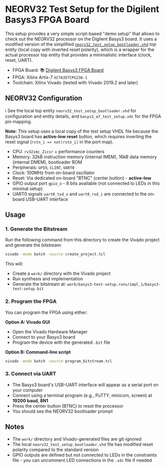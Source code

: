 # NEORV32 Test Setup for the Digilent Basys3 FPGA Board

This setup provides a very simple script-based "demo setup" that allows to check out the NEORV32 processor on the Digilent Basys3 board.
It uses a modified version of the simplified [`neorv32_test_setup_bootloader.vhd`](https://github.com/stnolting/neorv32/blob/master/rtl/test_setups/neorv32_test_setup_bootloader.vhd) top entity (local copy with inverted reset polarity), which is a wrapper for the actual processor top entity that provides a minimalistic interface (clock, reset, UART).

* FPGA Board: :books: [Digilent Basys3 FPGA Board](https://reference.digilentinc.com/reference/programmable-logic/basys-3/reference-manual)
* FPGA: Xilinx Artix-7 `XC7A35TCPG236-1`
* Toolchain: Xilinx Vivado (tested with Vivado 2019.2 and later)

## NEORV32 Configuration

:information_source: See the local top entity `neorv32_test_setup_bootloader.vhd` for configuration and entity details, and `basys3_a7_test_setup.xdc` for the FPGA pin mapping.

**Note:** This setup uses a local copy of the test setup VHDL file because the Basys3 board has **active-low reset** button, which requires inverting the reset signal (`rstn_i => not(rstn_i)` in the port map).

* CPU: `rv32imc_Zicsr` + performance counters
* Memory: 32kB instruction memory (internal IMEM), 16kB data memory (internal DMEM), bootloader ROM
* Peripherals: `GPIO`, `CLINT`, `UART0`
* Clock: 100MHz from on-board oscillator
* Reset: Via dedicated on-board "BTNC" (center button) - **active-low**
* GPIO output port `gpio_o` - 8 bits available (not connected to LEDs in this minimal setup)
* UART0 signals `uart0_txd_o` and `uart0_rxd_i` are connected to the on-board USB-UART interface

## Usage

### 1. Generate the Bitstream

Run the following command from this directory to create the Vivado project and generate the bitstream:

```bash
vivado -mode batch -source create_project.tcl
```

This will:
- Create a `work/` directory with the Vivado project
- Run synthesis and implementation
- Generate the bitstream at: `work/basys3-test-setup.runs/impl_1/basys3-test-setup.bit`

### 2. Program the FPGA

You can program the FPGA using either:

**Option A: Vivado GUI**
- Open the Vivado Hardware Manager
- Connect to your Basys3 board
- Program the device with the generated `.bit` file

**Option B: Command-line script**
```bash
vivado -mode batch -source program_bitstream.tcl
```

### 3. Connect via UART

- The Basys3 board's USB-UART interface will appear as a serial port on your computer
- Connect using a terminal program (e.g., PuTTY, minicom, screen) at **19200 baud, 8N1**
- Press the center button (BTNC) to reset the processor
- You should see the NEORV32 bootloader prompt

## Notes

- The `work/` directory and Vivado-generated files are git-ignored
- The local `neorv32_test_setup_bootloader.vhd` file has modified reset polarity compared to the standard version
- GPIO outputs are defined but not connected to LEDs in the constraints file - you can uncomment LED connections in the `.xdc` file if needed
